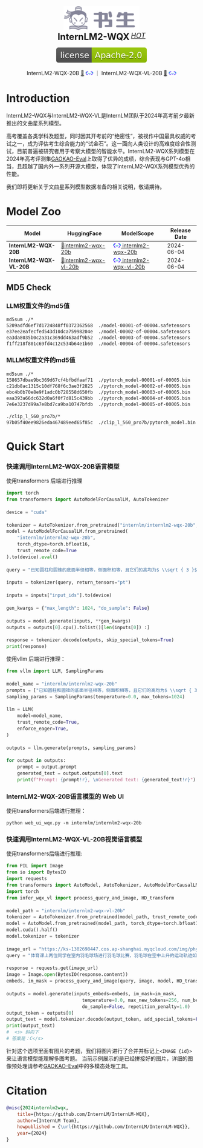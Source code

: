<div align="center">

<img src="https://raw.githubusercontent.com/InternLM/InternLM/main/assets/logo.svg" width="200"/>
  <div> </div>
  <div align="center">
    <b><font size="5">InternLM2-WQX</font></b>
    <sup>
      <a href="https://internlm.intern-ai.org.cn/">
        <i><font size="4">HOT</font></i>
      </a>
    </sup>
    <div> </div>
  </div>

[![license](https://raw.githubusercontent.com/InternLM/InternLM/main/assets/license.svg)](./LICENSE)



InternLM2-WQX-20B <a href="https://huggingface.co/internlm/internlm2-wqx-20b">🤗</a> <a href="https://modelscope.cn/models/Shanghai_AI_Laboratory/internlm2-wqx-20b/summary"><img src="./assets/modelscope_logo.png" width="20px"></a> ｜ InternLM2-WQX-VL-20B <a href="https://huggingface.co/internlm/internlm2-wqx-vl-20b">🤗</a> <a href="https://modelscope.cn/models/Shanghai_AI_Laboratory/internlm2-wqx-vl-20b/summary"><img src="./assets/modelscope_logo.png" width="20px"></a>
</div>

# Introduction

InternLM2-WQX与InternLM2-WQX-VL是InternLM团队于2024年高考前夕最新推出的文曲星系列模型。

高考覆盖各类学科及题型，同时因其开考前的“绝密性”，被视作中国最具权威的考试之一，成为评估考生综合能力的“试金石”。这一面向人类设计的高难度综合性测试，目前普遍被研究者用于考察大模型的智能水平。InternLM2-WQX系列模型在2024年高考评测集[GAOKAO-Eval](https://github.com/open-compass/GAOKAO-Eval)上取得了优异的成绩，综合表现与GPT-4o相当，且超越了国内外一系列开源大模型，体现了InternLM2-WQX系列模型优秀的性能。

我们即将更新关于文曲星系列模型数据准备的相关说明，敬请期待。


# Model Zoo


| Model                       | HuggingFace                          | ModelScope                           | Release Date |
| --------------------------- | ----------------------------------------- | ---------------------------------------- | ------------ |
| **InternLM2-WQX-20B**          | [🤗internlm2-wqx-20b](https://huggingface.co/internlm/internlm2-wqx-20b) | [<img src="./assets/modelscope_logo.png" width="20px" /> internlm2-wqx-20b](https://modelscope.cn/models/Shanghai_AI_Laboratory/internlm2-wqx-20b/summary) | 2024-06-04   |
| **InternLM2-WQX-VL-20B**          | [🤗internlm2-wqx-vl-20b](https://huggingface.co/internlm/internlm2-wqx-vl-20b) | [<img src="./assets/modelscope_logo.png" width="20px" /> internlm2-wqx-vl-20b](https://modelscope.cn/models/Shanghai_AI_Laboratory/internlm2-wqx-vl-20b/summary) | 2024-06-04   |


## MD5 Check

### LLM权重文件的md5值
```
md5sum ./*
5209adfd6ef7d1724848ff0372362568  ./model-00001-of-00004.safetensors
e37ee2eafecfed543d10dca75998204e  ./model-00002-of-00004.safetensors
ea3da8035b0c2a31c369dd463adf9b52  ./model-00003-of-00004.safetensors
f1ff218f801c69fd4c12c534b64e1b60  ./model-00004-of-00004.safetensors
```

### MLLM权重文件的md5值
```
md5sum ./*
158657dbae9bc369d67cf4bfbdfaaf71  ./pytorch_model-00001-of-00005.bin
c21db8ac1315c10df768f6c3ae3f2825  ./pytorch_model-00002-of-00005.bin
ebc4b0b70e8e9f1adc0b728558d650fb  ./pytorch_model-00003-of-00005.bin
eaa393a66dc632d0a6f0f7d815c439bb  ./pytorch_model-00004-of-00005.bin
7e6e3237d99a7e8bd7ca9ba10747bfdb  ./pytorch_model-00005-of-00005.bin

./clip_l_560_pro7b/*
97b05f40ee9826eda467489eed65f85c  ./clip_l_560_pro7b/pytorch_model.bin
```

# Quick Start

### 快速调用**InternLM2-WQX-20B**语言模型

使用transformers 后端进行推理

```python
import torch
from transformers import AutoModelForCausalLM, AutoTokenizer

device = "cuda"

tokenizer = AutoTokenizer.from_pretrained("internlm/internlm2-wqx-20b", trust_remote_code=True)
model = AutoModelForCausalLM.from_pretrained(
    "internlm/internlm2-wqx-20b",
    torch_dtype=torch.bfloat16,
    trust_remote_code=True
).to(device).eval()

query = "已知圆柱和圆锥的底面半径相等，侧面积相等，且它们的高均为$ \\sqrt { 3 }$，则圆锥的体积为（ ）．\nA. $ 2 \\sqrt { 3 } \\pi$\nB. $ 3 \\sqrt { 3 } \\pi$\nC. $ 6 \\sqrt { 3 } \\pi$\nD. $ 9 \\sqrt { 3 } \\pi$"

inputs = tokenizer(query, return_tensors="pt")

inputs = inputs["input_ids"].to(device)

gen_kwargs = {"max_length": 1024, "do_sample": False}

outputs = model.generate(inputs, **gen_kwargs)
outputs = outputs[0].cpu().tolist()[len(inputs[0]) :]

response = tokenizer.decode(outputs, skip_special_tokens=True)
print(response)
```

使用vllm 后端进行推理：

```python
from vllm import LLM, SamplingParams

model_name = "internlm/internlm2-wqx-20b"
prompts = ["已知圆柱和圆锥的底面半径相等，侧面积相等，且它们的高均为$ \\sqrt { 3 }$，则圆锥的体积为（ ）．\nA. $ 2 \\sqrt { 3 } \\pi$\nB. $ 3 \\sqrt { 3 } \\pi$\nC. $ 6 \\sqrt { 3 } \\pi$\nD. $ 9 \\sqrt { 3 } \\pi$"]
sampling_params = SamplingParams(temperature=0.0, max_tokens=1024)

llm = LLM(
    model=model_name,
    trust_remote_code=True,
    enforce_eager=True,
)

outputs = llm.generate(prompts, sampling_params)

for output in outputs:
    prompt = output.prompt
    generated_text = output.outputs[0].text
    print(f"Prompt: {prompt!r}, \nGenerated text: {generated_text!r}")
```

### **InternLM2-WQX-20B**语言模型的 Web UI

使用transformers后端进行推理：

```
python web_ui_wqx.py -m internlm/internlm2-wqx-20b
```

### 快速调用**InternLM2-WQX-VL-20B**视觉语言模型

使用transformers后端进行推理:

```python
from PIL import Image
from io import BytesIO
import requests
from transformers import AutoModel, AutoTokenizer, AutoModelForCausalLM
import torch
from infer_wqx_vl import process_query_and_image, HD_transform

model_path = "internlm/internlm2-wqx-vl-20b"
tokenizer = AutoTokenizer.from_pretrained(model_path, trust_remote_code=True)
model = AutoModel.from_pretrained(model_path, torch_dtype=torch.bfloat16, trust_remote_code=True).cuda().eval()
model.cuda().half()
model.tokenizer = tokenizer

image_url = "https://ks-1302698447.cos.ap-shanghai.myqcloud.com/img/phymerge.png"
query = "体育课上两位同学在室内羽毛球场进行羽毛球比赛，羽毛球在空中上升的运动轨迹如图中虚线所示，考虑空气阻力，羽毛球加速度方向示意图可能正确的是（\u3000\u3000） \nA:<IMAGE 0>  \nB: <IMAGE 1>  \nC:<IMAGE 2>  \nD:<IMAGE 3> "

response = requests.get(image_url)
image = Image.open(BytesIO(response.content))
embeds, im_mask = process_query_and_image(query, image, model, HD_transform)

outputs = model.generate(inputs_embeds=embeds, im_mask=im_mask,
                            temperature=0.0, max_new_tokens=256, num_beams=1,
                            do_sample=False, repetition_penalty=1.0)
output_token = outputs[0]
output_text = model.tokenizer.decode(output_token, add_special_tokens=False)
print(output_text)
#  <s> 斜向下
# 答案是：C</s>
```
针对这个选项里面有图片的考题，我们将图片进行了合并并标记上`<IMAGE {id}>`来让语言模型能理解多图考题。 当前示例展示的是已经拼接好的图片，详细的图像预处理请参考[GAOKAO-Eval](https://github.com/open-compass/GAOKAO-Eval)中的多模态处理工具。

# Citation

```bibtex
@misc{2024internlm2wqx,
    title={https://github.com/InternLM/InternLM-WQX},
    author={InternLM Team},
    howpublished = {\url{https://github.com/InternLM/InternLM-WQX}},
    year={2024}
}
```